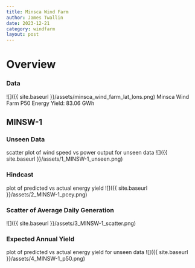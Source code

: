 ```yaml
---
title: Minsca Wind Farm
author: James Twallin
date: 2023-12-21
category: windfarm
layout: post
---
```

# Overview

### Data

![]({{ site.baseurl }}/assets/minsca_wind_farm_lat_lons.png)
Minsca Wind Farm P50 Energy Yield: 83.06 GWh

MINSW-1
-------------
### Unseen Data 
scatter plot of wind speed vs power output for unseen data
![]({{ site.baseurl }}/assets/1_MINSW-1_unseen.png)
### Hindcast 
plot of predicted vs actual energy yield
![]({{ site.baseurl }}/assets/2_MINSW-1_pcey.png)
### Scatter of Average Daily Generation 

![]({{ site.baseurl }}/assets/3_MINSW-1_scatter.png)
### Expected Annual Yield 
plot of predicted vs actual energy yield for unseen data
![]({{ site.baseurl }}/assets/4_MINSW-1_p50.png)

